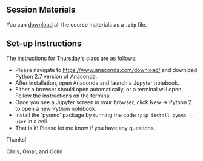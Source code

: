## Session Materials

You can [download](https://github.com/PhilChodrow/mban_orientation/archive/master.zip) all the course materials as a `.zip` file.

## Set-up Instructions
The instructions for Thursday's class are as follows:
* Please navigate to https://www.anaconda.com/download/ and download Python 2.7 version of Anaconda. 
* After installation, open Anaconda and launch a Jupyter notebook.
* Either a browser should open automatically, or a terminal will open. Follow the instructions on the terminal. 
* Once you see a Jupyter screen in your browser, click New -> Python 2 to open a new Python notebook.
* Install the 'pyomo' package by running the code `!pip install pyomo --user` in a cell.
* That is it! Please let me know if you have any questions.

Thanks!

Chris, Omar, and Colin
